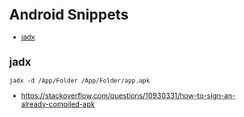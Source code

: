 # Android Snippets

* [jadx](#jadx)


<h2 id="jadx">jadx</h2>

	jadx -d /App/Folder /App/Folder/app.apk


* https://stackoverflow.com/questions/10930331/how-to-sign-an-already-compiled-apk
